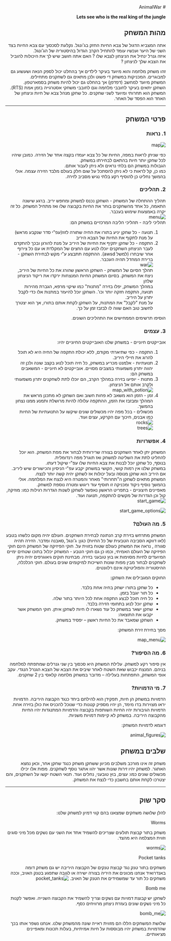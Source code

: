 <div dir='rtl' lang='he'>
# AnimalWar  

**Lets see who is the real king of the jungle**

## מהות המשחק

אתה המצביא הדגול של צבא החיות החזק בג'ונגל. נקלעת לסכסוך עם צבא החיות בצד השני של היער ועכשיו עומד להתחיל הקרב הגדול בהיסטוריה של הג'ונגל.  
איזה גנרל ינחיל את הניצחון לצבא שלו ? האם אתה חושב שיש לך את היכולות להוביל את הצבא שלך לניצחון ? 
  
  זהו משחק מלחמה והוא מיועד בעיקר לילדים אך בהחלט יכול לספק הנאה ושעשוע גם למבוגרים. המכניקות במשחק די פשוט ולכן מתאים גם לשחקנים מתחילים.  
המשחק מיועד למחשב (דפדפן) אך בהחלט גם יכול להיות משחק בסמארטפון.  
השחקן יתאים בעיקר לחובבי מלחמה וגם לחובבי משחקי אסטרגייה בזמן אמת (RTS).   
המשחק הוא תחרותי ומיועד לשני שחקנים. כל שחקן מנהל צבא של חיות וניצחון של האחד הוא הפסד של האחר.  

---


## פרטי המשחק


### 1. נראות
![map](https://user-images.githubusercontent.com/73671381/100670175-2debac80-3367-11eb-9ae0-920a25214bc1.jpg)   

כפי שניתן לראות במפה, החיות של כל צבא יעמדו בקצה אחד של הזירה. כמובן שיהיו לכל שחקן יותר חיות בהתאם לבחירתו במשחק.  
הגבולות במשחק הם בלתי נראים ולא ניתן לעבור אותם.  
  כמו כן, קל לראות כי לא ניתן להסתכל על שום חלק בעולם מלבד הזירה עצמה. אולי בהמשך נחליט כן להוסיף רקע בלתי נגיש מסביב לזירה.

### 2. תהליכים

תהליך ההתחלה של המשחק - השחקן נכנס למשחק ומחפש יריב. ברגע שישנה התאמה, כל אחד מהשחקנים בוחר את החיות בקבוצה שלו ואז מתחיל המשחק. כל זה יקרה באמצעות שימוש בעכבר.   
![menu](https://user-images.githubusercontent.com/73671381/100678797-a312ae00-3376-11eb-8a5d-b08519f5d3a3.jpg)  
תהליכי ליבה - תהליכי הליבה המרכזיים במשחק הם:  
1. תנועה - כל שחקן יניע בתורו את החיה שתורה לזוז(עפ"י סדר שנקבע מראש) על מנת לתקוף את החיות של הצבא היריב  
2. התקפה - כל שחקן יתקיף את החיות של היריב על מנת להורגן ובכך להתקדם לעבר הניצחון 
השחקנים יוכלו לנוע עם החצים של המקלדת או עם כל צירוף אחר שיבחרו (למשל awsd). ההתקפה תתבצע  ע"י מקש לבחירת השחקן - ברירת המחדל תהיה העכבר.  
![war](https://user-images.githubusercontent.com/73671381/100673792-c33d6f80-336c-11eb-8d44-3c0bef218c57.jpg)  
תהלך הסיום של המשחק - השחקן הראשון שהורג את כל החיות של היריב, ניצח את המשחק. בסיום המשחק החיות המנצחות ירקדו את ריקוד הניצחון שלהן  
במהלך המשחק, יפלו בזירה "מתנות" כמו שיקוי מרפא, הגברת מהירות תנועה, התקפה חזקה יותר וכו'. השחקן יוכל להיעזר במתנות אלו כדי לקבל יתרון על היריב.  
על מנת "לקבל" את המתנות, על השחקן לקחת אותם בתורו, אך הוא יצטרך לחשוב טוב האם שווה לו לבזבז זמן על כך.  

הוסיפו תרשימים הממחישים את התהליכים השונים.


### 3. עצמים   
אובייקטים חיוניים - במשחק שלנו האובייקטים החיוניים יהיו:  
1. התקפה - כפי שתיארתי מקודם, ללא יכולת התקפה של החיה היא לא תוכל להרוג את חיילי היריב.  
2. תנועתיות - אלמנט מכריע במשחק, כל חיה תוכל לנוע בקצב שונה ולכן זה יהווה יתרון משמעותי במצבים מסויים. 
אובייקטים לא חיוניים - המשאבים במשחק הם:  
1. מתנות - יופיעו בזירה במהלך הקרב, הם יוכלו לתת לשחקנים יתרון משמעותי ולקרב אותם אל הניצחון.  
![map_with_potion](https://user-images.githubusercontent.com/73671381/100679916-30570200-3379-11eb-8a62-dbc02311667e.jpg)  
2. זמן - הזמן הוא משאב לא פחות חשוב ואם השחקן לא מתכנן מראש את המהלך ומבזבז את הזמן, ההתקפה עלולה להיות מרושלת ותמנע ממנו נצחון בהמשך.  
מכשולים - בכל מפה יהיו מכשולים שונים שיקשו על התנועתיות של החיות כמו אבנים, חיכוך עם הקרקע, עצים ועוד.  
![rocks](https://user-images.githubusercontent.com/73671381/100679175-98a4e400-3377-11eb-8c56-ab389b1367f2.jpg)  
![trees](https://user-images.githubusercontent.com/73671381/100679182-9b9fd480-3377-11eb-9765-8a72090fc1b5.jpg)  

### 4. אפשרויות
המשחק יתן לאחד השחקנים בצורה שרירותית לבחור את מפת המשחק. הוא יוכל להחליט לתת את השליטה למשחק ואז תוגרל מפה רנדומלית.   
בנוסף, כל שחקן יוכל לבנות את צבא החיות שלו עפ"י שיקול דעתו.   
במשחק שלנו אין רמות קושי, הקושי במשחק יקבע עפ"י הניסיון והכישורים שיש ליריב. אם היריב הוא שחקן מנוסה ובעל יכולות אז לשחקן יהיה קשה יותר לנצח.  
המשחק מתאים לשחקן ה"תחרותי" מאחר והמטרה היא לנצח את המלחמה. אולי בהמשך נוסיף ניקוד ומכניקה זו תוסיף עוד ריגוש ומטרה נוספת למשחק.  
מאפיינים חיצוניים - בתפריט הראשון נאפשר לשחקן לשנות הגדרות רגילות כמו: מוזיקה, קול וכן הגדרות של מקשים להתקפה, תנועה ועוד.  
![start_game](https://user-images.githubusercontent.com/73671381/100682781-8169f480-337f-11eb-9295-347001b14ece.jpg)  
  
![start_game_options](https://user-images.githubusercontent.com/73671381/100682786-83cc4e80-337f-11eb-8476-4fccefcd41f4.jpg)  

### 5. מה העולם?

המשחק מתרחש בזירת קרב הנתונה לבחירת השחקנים. העולם יהיה מקום כלשהו בטבע (לאו דווקא הסביבה הטבעית של כל החיות) כגון: ג'ונגל ,סאבנה ומדבר. הזירה תהיה סגורה , נראה את המשחק כעולם שטוח בזווית על.
חוקי הפיזיקה של המשחק הינם חוקי הפיזיקה של העולם האמיתי, וכמו כן גם חוקי הטבע - המשחק יכלול בתוכו שטחים ימיים המיועדים לחיות מסוימות או בוץ טובעני בזירה. מבחינת חוקים גיאוגרפים יהיה ניתן לשחקנים לבחור מבין מפות שונות השייכות למיקומים שונים בעולם.  חוקי הכלכלה, ההיסטוריה והפוליטיקה אינם רלוונטים.

החוקים המגבילים את השחקן:
-	כל שחקן בתורו ישחק בחיה אחת בלבד.
- כל תור יוגבל בזמן.  
- כל חיה תוכל לבצע התקפה אחת לכל היותר בתור שלה.  
-	שחקן יוכל לנוע בתחומי הזירה בלבד.
-	שחקן ישאר במשחק כל עוד נשארו לו חיות לשחקן איתן.
חוקי המשחק אשר יקבעו את התוצאה:
-	השחקן שמאבד את כל החיות ראשון – יפסיד במשחק.

מסך בחירת זירת המשחק:

![map_menu](https://user-images.githubusercontent.com/44766214/100762747-0810e700-33fd-11eb-9896-39e78530367b.png)



### 6.	מה הסיפור?
אין סיפור רקע למשחק.
עלילת המשחק היא סכסוך בין שני גנרלים שמתפתח למלחמה בניהם.
המנצח יכבוש שאת השטח לאחר שיביס את הצבא של הצבא הגנרל הנגדי.
עקב אופי המשחק, התפתחות בעלילה – מדובר במשחק מלחמה קלאסי בין 2 שחקנים.



### 7.	מי הדמויות?

הדמויות במשחק הן חיות, תפקידן הוא להילחם ביחד כנגד הקבוצה היריבה. הדמויות יראו מצוירות בדו מימד, הן יהיו מספיק קטנות כדי שנוכל להכניס את כולן בזירה אחת.
הדמויות הגיבורות יהיו החיות השותפות בקבוצה והדמויות המתנגדות יהיו החיות מהקבוצה היריבה.
במשחק לא קיימות דמויות משניות.

דוגמא לדמויות המשחק:

![animal_figures](https://user-images.githubusercontent.com/44766214/100787443-51246380-341c-11eb-8442-3e4171e5f65e.png)

## שלבים במשחק

משחק זה אינו מורכב משלבים מכיוון ששחקן משחק כנגד שחקן אחר, וכאן נמצא האתגר.
למשחק יהיו זירות שונות אשר יהוו אתגר נוסף לשחקנים.
מפות אלו יכילו מכשולים שונים כמו: עצים, בוץ טובעני, נחלים ועוד.
תנאי השטח יקשו על השחקנים, והם יצטרכו לקחת אותם בחשבון כדי לנצח את המשחק.


---


## סקר שוק

להלן שלושה משחקים שמצאנו בהם קווי דמיון למשחק שלנו: 

Worms

משחק בתור קבוצת תולעים שצריכים להשמיד אחד את השני עם נשקים מכל מיני סוגים וזווית המצלמה היא מהצד.

![worms](https://user-images.githubusercontent.com/44766214/100797857-74a2da80-342b-11eb-8968-3f2caf8c0c8e.png)

Pocket tanks

משחקים בתור טנק נגד קבוצת טנקים של הקבוצה היריבה יש גם משחק דומה באנדרואיד אנחנו מכוונים את היריה בצורה ישירה או לגובה שתפגע בטנק האויב, וככה משחקים כל תור עד שמשמידים את הטנק של האויב.
![pocket_tanks](https://user-images.githubusercontent.com/44766214/100798209-f98df400-342b-11eb-972b-1177c84044c0.png)

Bomb me

לשחקן יש קבוצת דמויות עם נשקים וצריך להשמיד את הקבוצה השנייה. ואפשר לקנות כל מיני נשקים שונים בעזרת ניצחון מרוויחים כסף.

![bomb_me](https://user-images.githubusercontent.com/44766214/100798589-846eee80-342c-11eb-9753-8c246635d5ff.png)

שלושת המשחקים הללו הם מזווית ראייה שונה מהמשחק שלנו. 
אנחנו נשפר אותו בכך שהדמויות במשחק יהיו מבוססות על חיות אמיתיות, בעלות תכונות ומאפיינים מציאותיים.


</div>
